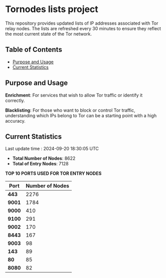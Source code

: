 # Tornodes lists project

This repository provides updated lists of IP addresses associated with Tor relay nodes. The lists are refreshed every 30 minutes to ensure they reflect the most current state of the Tor network.

## Table of Contents

- [Purpose and Usage](#purpose-and-usage)
- [Current Statistics](#current-statistics)


## Purpose and Usage

**Enrichment**: For services that wish to allow Tor traffic or identify it correctly.

**Blacklisting**: For those who want to block or control Tor traffic, understanding which IPs belong to Tor can be a starting point with a high accuracy.

## Current Statistics

Last update time : 2024-09-20 18:30:05 UTC

- **Total Number of Nodes**: 8622
- **Total of Entry Nodes**: 7128

**TOP 10 PORTS USED FOR TOR ENTRY NODES**

| **Port** | **Number of Nodes** |
|------|-----------------|
| **443**   | 2276  |
| **9001**   | 1784  |
| **9000**   | 410  |
| **9100**   | 291  |
| **9002**   | 170  |
| **8443**   | 167  |
| **9003**   | 98  |
| **143**   | 89  |
| **80**   | 85  |
| **8080**   | 82  |

